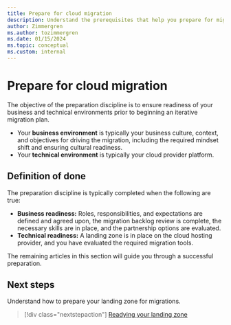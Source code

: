```yaml
---
title: Prepare for cloud migration
description: Understand the prerequisites that help you prepare for migration to the cloud, and help you avoid common reasons for migration failures.
author: Zimmergren
ms.author: tozimmergren
ms.date: 01/15/2024
ms.topic: conceptual
ms.custom: internal
---
```


# Prepare for cloud migration

The objective of the preparation discipline is to ensure readiness of your business and technical environments prior to beginning an iterative migration plan.

- Your **business environment** is typically your business culture, context, and objectives for driving the migration, including the required mindset shift and ensuring cultural readiness.
- Your **technical environment** is typically your cloud provider platform.

## Definition of done

The preparation discipline is typically completed when the following are true:

- **Business readiness:** Roles, responsibilities, and expectations are defined and agreed upon, the migration backlog review is complete, the necessary skills are in place, and the partnership options are evaluated.
- **Technical readiness:** A landing zone is in place on the cloud hosting provider, and you have evaluated the required migration tools.

The remaining articles in this section will guide you through a successful preparation.

## Next steps

Understand how to prepare your landing zone for migrations.

> [!div class="nextstepaction"]
> [Readying your landing zone](./ready-alz.md)
